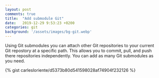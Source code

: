 ```yaml
---
layout: post
comments: true
title:  "Add submodule Git"
date:   2019-12-29 9:53:23 +0200
categories: git
background: '/assets/images/bg-git.webp'
---
```


Using Git submodules you can attach other Git repositories to your current Git repostory at a specific path. This allows you to commit, pull, and push there repositories independently. You can add as many Git submodules as you need.

{% gist carlesloriente/d5373b80d541598028af74904f232126 %}
